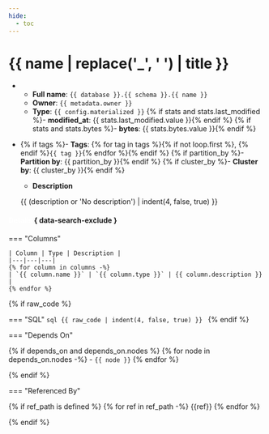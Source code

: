 ```yaml
---
hide:
  - toc
---
```


# {{ name | replace('_', ' ') | title }}

<div class="grid cards" markdown>

-   - **Full name**: `{{ database }}.{{ schema }}.{{ name }}`
    - **Owner**: `{{ metadata.owner }}`
    - **Type**: `{{ config.materialized }}`
    {% if stats and stats.last_modified %}- **modified_at**: {{ stats.last_modified.value }}{% endif %}
    {% if stats and stats.bytes %}- **bytes**: {{ stats.bytes.value }}{% endif %}

-   {% if tags %}- **Tags**: {% for tag in tags %}{% if not loop.first %}, {% endif %}`{{ tag }}`{% endfor %}{% endif %}
    {% if partition_by %}- **Partition by**: {{ partition_by }}{% endif %}
    {% if cluster_by %}- **Cluster by**: {{ cluster_by }}{% endif %}
    - **Description**

    {{ (description or '<span style="color: var(--md-default-fg-color--lighter);">No description</span>') | indent(4, false, true) }}

</div>




#### <span style="color:#fff">Details</span> { data-search-exclude }



=== "Columns"

    | Column | Type | Description |
    |---|---|---|
    {% for column in columns -%}
    | `{{ column.name }}` | `{{ column.type }}` | {{ column.description }} |
    {% endfor %}

{% if raw_code %}

=== "SQL"
    ```sql
    {{ raw_code | indent(4, false, true) }}
    ```
{% endif %}


=== "Depends On"

{% if depends_on and depends_on.nodes %}
    {% for node in depends_on.nodes -%}
    - `{{ node }}`
    {% endfor %}

{% endif %}

=== "Referenced By"

{% if ref_path is defined %}
    {% for ref in ref_path -%}
        {{ref}}
    {% endfor %}

{% endif %}
